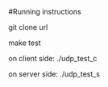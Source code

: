 #Running instructions

git clone url

make test

on client side: ./udp_test_c

on server side: ./udp_test_s
